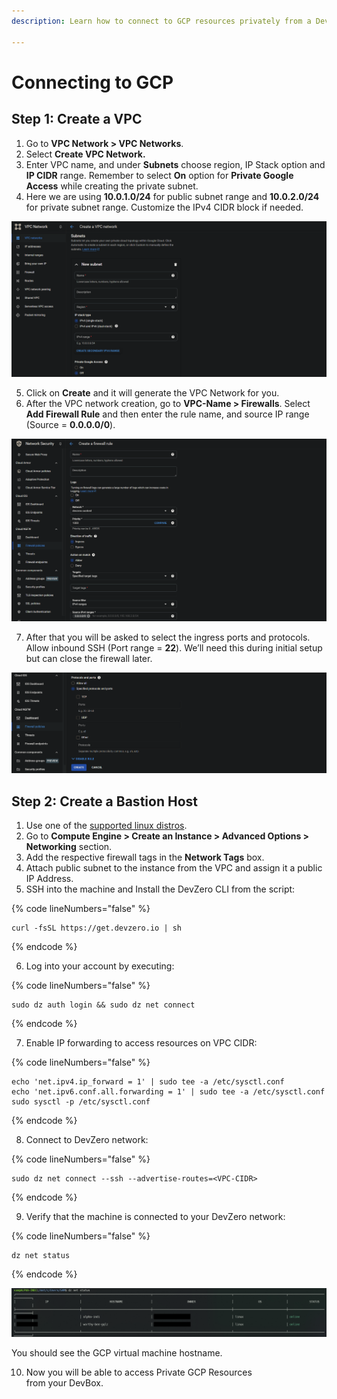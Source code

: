 ```yaml
---
description: Learn how to connect to GCP resources privately from a DevBox.

---
```


# Connecting to GCP

## Step 1: Create a VPC

1. Go to **VPC Network > VPC Networks**.
2. Select **Create VPC Network.**
3. Enter VPC name, and under **Subnets** choose region, IP Stack option and **IP CIDR** range. Remember to select **On** option for **Private Google Access** while creating the private subnet.
4. Here we are using **10.0.1.0/24** for public subnet range and **10.0.2.0/24** for private subnet range. Customize the IPv4 CIDR block if needed.

![GCP VPC Subnet](../../.gitbook/assets/gcp-vpc-subnet.png)

5. Click on **Create** and it will generate the VPC Network for you.
6. After the VPC network creation, go to **VPC-Name > Firewalls**. Select **Add Firewall Rule** and then enter the rule name, and source IP range (Source = **0.0.0.0/0**).

![GCP VPC Firewall](../../.gitbook/assets/gcp-firewall-ssh-1.png)

7. After that you will be asked to select the ingress ports and protocols. Allow inbound SSH (Port range = **22**). We’ll need this during initial setup but can close the firewall later.‍

![GCP VPC Firewall SSH](../../.gitbook/assets/gcp-firewall-ssh-2.png)

## Step 2: Create a Bastion Host

<!-- markdown-link-check-disable-next-line -->
1. Use one of the [supported linux distros](https://console.cloud.google.com/compute/images).
2. Go to **Compute Engine > Create an Instance > Advanced Options > Networking** section.
3. Add the respective firewall tags in the **Network Tags** box.
4. Attach public subnet to the instance from the VPC and assign it a public IP Address.
5. SSH into the machine and Install the DevZero CLI from the script:

{% code lineNumbers="false" %}
```
curl -fsSL https://get.devzero.io | sh
```
{% endcode %}

6. Log into your account by executing:

{% code lineNumbers="false" %}
```
sudo dz auth login && sudo dz net connect
```
{% endcode %}

7. Enable IP forwarding to access resources on VPC CIDR:

{% code lineNumbers="false" %}
```
echo 'net.ipv4.ip_forward = 1' | sudo tee -a /etc/sysctl.conf
echo 'net.ipv6.conf.all.forwarding = 1' | sudo tee -a /etc/sysctl.conf
sudo sysctl -p /etc/sysctl.conf
```
{% endcode %}

8. Connect to DevZero network:

{% code lineNumbers="false" %}
```
sudo dz net connect --ssh --advertise-routes=<VPC-CIDR>
```
{% endcode %}

9. Verify that the machine is connected to your DevZero network:

{% code lineNumbers="false" %}
```
dz net status
```
{% endcode %}

![`dz net status`](../../.gitbook/assets/gcp-dz-net-status.png)

You should see the GCP virtual machine hostname.

10. Now you will be able to access Private GCP Resources from your DevBox.
